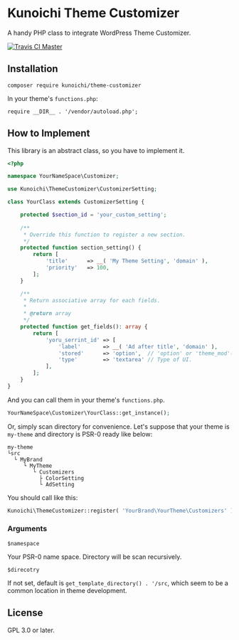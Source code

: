 # Kunoichi Theme Customizer

A handy PHP class to integrate WordPress Theme Customizer.

[![Travis CI Master](https://travis-ci.org/kuno1/theme-customizer.svg?branch=master)](https://travis-ci.org/kuno1/theme-customizer)

## Installation

```
composer require kunoichi/theme-customizer
```

In your theme's `functions.php`:

```
require __DIR__ . '/vendor/autoload.php';
```

## How to Implement

This library is an abstract class, so you have to implement it.

```php
<?php

namespace YourNameSpace\Customizer;

use Kunoichi\ThemeCustomizer\CustomizerSetting;

class YourClass extends CustomizerSetting {

	protected $section_id = 'your_custom_setting';
	
	/**
	 * Override this function to register a new section.
	 */
	protected function section_setting() {
		return [
			'title'      => __( 'My Theme Setting', 'domain' ),
			'priority'   => 100,
		];
	}

	/**
	 * Return associative array for each fields.
	 *
	 * @return array
	 */
	protected function get_fields(): array {
		return [
			'yoru_serrint_id' => [
				'label'       => __( 'Ad after title', 'domain' ),
				'stored'      => 'option',  // 'option' or 'theme_mod'(default)
				'type'        => 'textarea' // Type of UI.
			],
		];
	}
}

```

And you can call them in your theme's `functions.php`.

```php
YourNameSpace\Customizer\YourClass::get_instance();
```

Or, simply scan directory for convenience. Let's suppose that your theme is `my-theme` and directory is PSR-0 ready like below:

```
my-theme
└src
  └ MyBrand
     └ MyTheme
        └ Customizers
          ├ ColorSetting
          └ AdSetting
```

You should call like this:

```php
Kunoichi\ThemeCustomizer::register( 'YourBrand\YourTheme\Customizers' );
```

### Arguments

`$namespace`

Your PSR-0 name space. Directory will be scan recursively.

`$direcotry`

If not set, default is `get_template_directory() . '/src`, which seem to be a common location in theme development.

## License

GPL 3.0 or later.